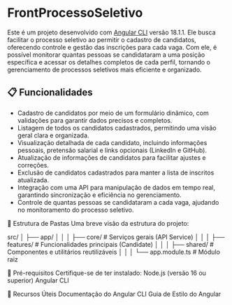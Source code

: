 # FrontProcessoSeletivo

Este é um projeto desenvolvido com [Angular CLI](https://github.com/angular/angular-cli) versão 18.1.1. Ele busca facilitar o processo seletivo ao permitir o cadastro de candidatos, oferecendo controle e gestão das inscrições para cada vaga. Com ele, é possível monitorar quantas pessoas se candidataram a uma posição específica e acessar os detalhes completos de cada perfil, tornando o gerenciamento de processos seletivos mais eficiente e organizado.

## 📋 Funcionalidades
- Cadastro de candidatos por meio de um formulário dinâmico, com validações para garantir dados precisos e completos.
- Listagem de todos os candidatos cadastrados, permitindo uma visão geral clara e organizada.
- Visualização detalhada de cada candidato, incluindo informações pessoais, pretensão salarial e links opcionais (LinkedIn e GitHub).
- Atualização de informações de candidatos para facilitar ajustes e correções.
- Exclusão de candidatos cadastrados para manter a lista de inscritos atualizada.
- Integração com uma API para manipulação de dados em tempo real, garantindo sincronização e eficiência no gerenciamento.
- Controle de quantas pessoas se candidataram a cada vaga, ajudando no monitoramento do processo seletivo.

📂 Estrutura de Pastas
Uma breve visão da estrutura do projeto:

src/
│ 
├── app/
│   │ 
│   ├── core/             # Serviços gerais (API Service)
│   │ 
│   ├── features/         # Funcionalidades principais (Candidate)
│   │ 
│   ├── shared/           # Componentes e utilitários reutilizáveis
│   │ 
│   └── app.module.ts     # Módulo raiz


📜 Pré-requisitos
Certifique-se de ter instalado:
Node.js (versão 16 ou superior)
Angular CLI

🔗 Recursos Úteis
Documentação do Angular CLI
Guia de Estilo do Angular
